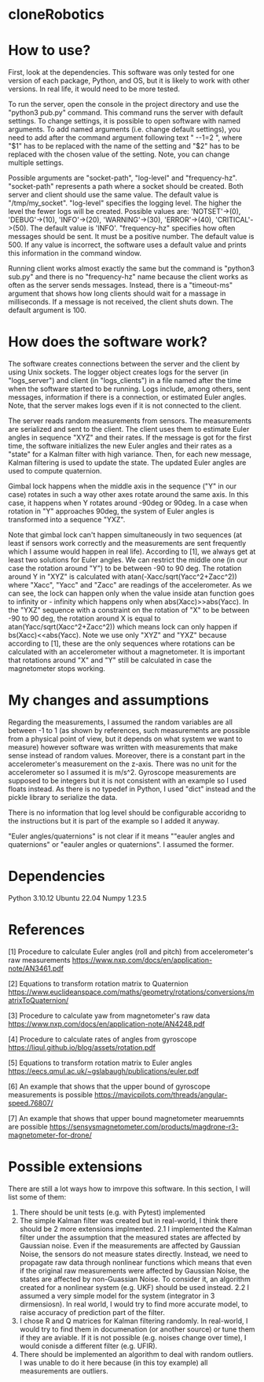 # cloneRobotics

# How to use?

First, look at the dependencies. This software was only tested for one version of each package, Python, and OS, but it is likely to work with other versions. In real life, it would need to be more tested.

To run the server, open the console in the project directory and use the "python3 pub.py" command. This command runs the server with default settings. To change settings, it is possible to open software with named arguments. To add named arguments (i.e. change default settings), you need to add after the command argument following text " --$1=$2 ", where "$1" has to be replaced with the name of the setting and "$2" has to be replaced with the chosen value of the setting. Note, you can change multiple settings.

Possible arguments are "socket-path", "log-level" and "frequency-hz". "socket-path" represents a path where a socket should be created. Both server and client should use the same value. The default value is "/tmp/my_socket". "log-level" specifies the logging level. The higher the level the fewer logs will be created. Possible values are: 'NOTSET'->(0), 'DEBUG'->(10), 'INFO'->(20), 'WARNING'->(30), 'ERROR'->(40), 'CRITICAL'->(50). The default value is 'INFO'. "frequency-hz" specifies how often messages should be sent. It must be a positive number. The default value is 500. If any value is incorrect, the software uses a default value and prints this information in the command window. 

Running client works almost exactly the same but the command is "python3 sub.py" and there is no "frequency-hz" name because the client works as often as the server sends messages. Instead, there is a "timeout-ms" argument that shows how long clients should wait for a massage in milliseconds. If a message is not received, the client shuts down. The default argument is 100.

# How does the software work?

The software creates connections between the server and the client by using Unix sockets. The logger object creates logs for the server (in "logs_server") and client (in "logs_clients") in a file named after the time when the software started to be running. Logs include, among others, sent messages, information if there is a connection, or estimated Euler angles. Note, that the server makes logs even if it is not connected to the client.

The server reads random measurements from sensors. The measurements are serialized and sent to the client. The client uses them to estimate Euler angles in sequence "XYZ" and their rates. If the message is got for the first time, the software initializes the new Euler angles and their rates as a "state" for a Kalman filter with high variance. Then, for each new message, Kalman filtering is used to update the state. The updated Euler angles are used to compute quaternion.

Gimbal lock happens when the middle axis in the sequence ("Y" in our case) rotates in such a way other axes rotate around the same axis. In this case, it happens when Y rotates around -90deg or 90deg. In a case when rotation in "Y" approaches 90deg, the system of Euler angles is transformed into a sequence "YXZ". 

Note that gimbal lock can't happen simultaneously in two sequences (at least if sensors work correctly and the measurements are sent frequently which I assume would happen in real life). According to [1], we always get at least two solutions for Euler angles. We can restrict the middle one (in our case the rotation around "Y") to be between -90 to 90 deg. The rotation around Y in "XYZ" is calculated with atan(-Xacc/sqrt(Yacc^2+Zacc^2)) where "Xacc", "Yacc" and "Zacc" are readings of the accelerometer. As we can see, the lock can happen only when the value inside atan function goes to infinity or - infinity which happens only when abs(Xacc)>>abs(Yacc). In the "YXZ" sequence with a constraint on the rotation of "X" to be between -90 to 90 deg, the rotation around X is equal to atan(Yacc/sqrt(Xacc^2+Zacc^2)) which means lock can only happen if bs(Xacc)<<abs(Yacc). Note we use only "XYZ" and "YXZ" because according to [1], these are the only sequences where rotations can be calculated with an accelerometer without a magnetometer. It is important that rotations around "X" and "Y" still be calculated in case the magnetometer stops working.


# My changes and assumptions

Regarding the measurements, I assumed the random variables are all between -1 to 1 (as shown by references, such measurements are possible from a physical point of view, but it depends on what system we want to measure) however software was written with measurements that make sense instead of random values. Moreover, there is a constant part in the accelerometer's measurement on the z-axis. There was no unit for the accelerometer so I assumed it is m/s^2. Gyroscope measurements are supposed to be integers but it is not consistent with an example so I used floats instead. As there is no typedef in Python, I used "dict" instead and the pickle library to serialize the data.

There is no information that log level should be configurable accoridng to the instructions but it is part of the example so I added it anyway. 

"Euler angles/quaternions" is not clear if it means ""eauler angles and quaternions" or "eauler angles or quaternions". I assumed the former.

# Dependencies

Python 3.10.12
Ubuntu 22.04
Numpy 1.23.5


# References

[1] Procedure to calculate Euler angles (roll and pitch) from accelerometer's raw measurements https://www.nxp.com/docs/en/application-note/AN3461.pdf

[2] Equations to transform rotation matrix to Quaternion https://www.euclideanspace.com/maths/geometry/rotations/conversions/matrixToQuaternion/

[3] Procedure to calculate yaw from magnetometer's raw data https://www.nxp.com/docs/en/application-note/AN4248.pdf

[4] Procedure to calculate rates of angles from gyroscope https://liqul.github.io/blog/assets/rotation.pdf

[5] Equations to transform rotation matrix to Euler angles https://eecs.qmul.ac.uk/~gslabaugh/publications/euler.pdf 

[6] An example that shows that the upper bound of gyroscope measurements is possible https://mavicpilots.com/threads/angular-speed.76807/

[7] An example that shows that upper bound magnetometer mearuemnts are possible https://sensysmagnetometer.com/products/magdrone-r3-magnetometer-for-drone/


# Possible extensions

There are still a lot ways how to imrpove this software. In this section, I will list some of them:

1. There should be unit tests (e.g. with Pytest) implemented
2. The simple Kalman filter was created but in real-world, I think there should be 2 more extensions implmented.
2.1 I implemented the Kalman filter under the assumption that the measured states are affected by Gaussian noise. Even if the measurements are affected by Gaussian Noise, the sensors do not measure states directly. Instead, we need to propagate raw data through nonlinear functions which means that even if the original raw measurements were affected by Gaussian Noise, the states are affected by non-Guassian Noise. To consider it, an algorithm created for a nonlinear system (e.g. UKF) should be used instead.
2.2 I assumed a very simple model for the system (integrator in 3 dirmensiosn). In real world, I would try to find more accurate model, to raise accuracy of prediction part of the filter.
3. I chose R and Q matrices for Kalman filtering randomly. In real-world, I would try to find them in documenation (or another source) or tune them if they are aviable. If it is not possible (e.g. noises change over time), I would conisde a different filter (e.g. UFIR). 
4. There should be implemented an algorithm to deal with random outliers. I was unable to do it here because (in this toy example) all measurements are outliers.

